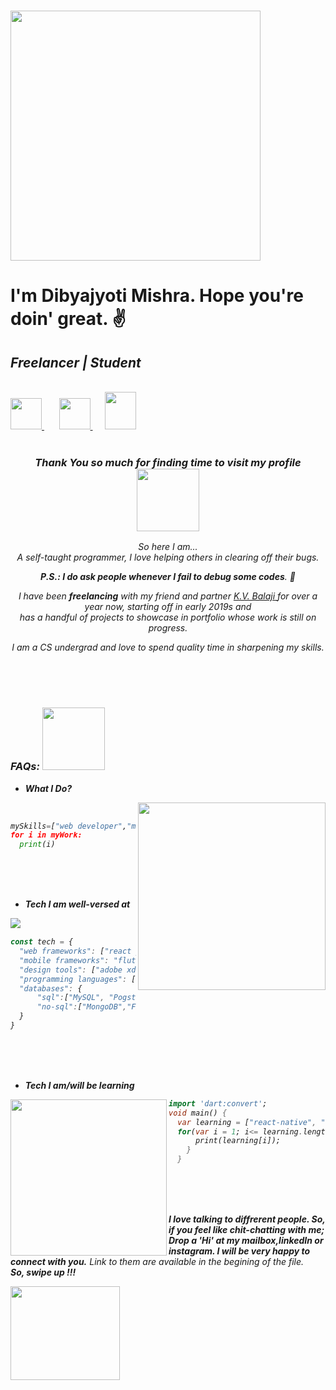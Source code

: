### <img src="https://media.giphy.com/media/3o7TKGAJ7CLp95cNI4/giphy.gif" width="400"> <h1>I'm Dibyajyoti Mishra. Hope you're doin' great. ✌</h1> 
<h2> <i><b>Freelancer</b> | <i><b>Student</b></i> </h2>
  
  <br/>
<a href="https://www.instagram.com/_p.r.i.n.c.e.m.i.s.h.r.a_/"><img src="https://upload.wikimedia.org/wikipedia/commons/thumb/e/e7/Instagram_logo_2016.svg/1200px-Instagram_logo_2016.svg.png" width="50"> <a> &nbsp;&nbsp;&nbsp;&nbsp;&nbsp;
<a href="https://www.linkedin.com/in/dibyajyoti-mishra-a795b71a3/"><img src="https://upload.wikimedia.org/wikipedia/commons/thumb/c/c9/Linkedin.svg/1200px-Linkedin.svg.png" width="50"> <a> &nbsp;&nbsp;&nbsp;&nbsp;
<a href="mailto:dibyajyotimishra14@gmail.com"><img src="https://economictimes.indiatimes.com/photo/68666283.cms" width="50" height="60"> <a>
 <br/>
 <br/>

<h3 align ="center">Thank You so much for finding time to visit my profile <img src="https://media.giphy.com/media/3o6YgeW2KCMkubUVos/giphy.gif" width="100"></h3>
<div align= "center"> 
<i>So here I am... <br/> A self-taught programmer, I love helping others in clearing off their bugs.
<br/>
  
**P.S.: I do ask people whenever I fail to debug some codes**. 😬

I have been <strong>freelancing</strong> with my friend and partner <a href=""> K.V. Balaji </a> for over a year now, starting off in early 2019s and <br/>
has a handful of projects to showcase in portfolio whose work is still on progress.

I am a CS undergrad and love to spend quality time in sharpening my skills.

</i></div>
<br/>
<br/>
<br/>
<h3><b>FAQs:</b> <img src="https://media.giphy.com/media/Yqiw4XZ1LhMRRCL2ZO/giphy.gif" width="100"> </h3>

- **What I Do?**
<img align="right" src="https://media.giphy.com/media/M9kgjEsLG6LMbYC9dl/giphy.gif" width="300">
<br/>

```python
mySkills=["web developer","mobile application developer,"UI/UX designer"]
for i in myWork:
  print(i) 
 ```
 
<br/>
<br/>
<br/>

- **Tech I am well-versed at**
<img align="left" src="https://media.giphy.com/media/Y4ak9Ki2GZCbJxAnJD/giphy.gif">
<br/> 

```javascript
const tech = {
  "web frameworks": ["react js", "node js", "express js", "bootstrap", "gatsby js"],
  "mobile frameworks": "flutter",
  "design tools": ["adobe xd", "adobe illustrator"],
  "programming languages": ["python", "javascript", "typescript", "dart"],
  "databases": {
      "sql":["MySQL", "PogstreSQL"],
      "no-sql":["MongoDB","Firebase Database"]
  }
}
```
<br/>
<br/>
<br/>

- **Tech I am/will be learning**
<img align="left" src="https://media.giphy.com/media/x2YhXJb6E2akg/giphy.gif" width="250">

```dart
import 'dart:convert';
void main() {
  var learning = ["react-native", "scss", "kotlin", "swift", "CI","Next JS" ];
  for(var i = 1; i<= learning.length; i++){
      print(learning[i]);
    }
  }
```

<br/>
<br/>
<br/>

**I love talking to diffrerent people. So, if you feel like chit-chatting with me; Drop a 'Hi' at my mailbox,linkedIn or instagram. I will be very happy to connect with you.**
Link to them are available in the begining of the file. 
<br/> 
**So, swipe up !!!**

<img align="center" src="https://media.giphy.com/media/1gCRLZBWo2w4Jc66DT/giphy.gif" height="150" width="175">
